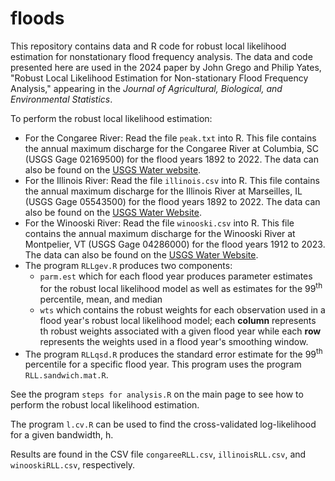 # floods

This repository contains data and R code for robust local likelihood estimation for nonstationary flood frequency analysis. The data and code presented here are used in the 2024 paper by John Grego and Philip Yates, "Robust Local Likelihood Estimation for Non-stationary Flood Frequency Analysis," appearing in the _Journal of Agricultural, Biological, and Environmental Statistics_.

To perform the robust local likelihood estimation:

  - For the Congaree River: Read the file `peak.txt` into R. This file contains the annual maximum discharge for the Congaree River at Columbia, SC (USGS Gage 02169500) for the flood years 1892 to 2022. The data can also be found on the [USGS Water website](https://nwis.waterdata.usgs.gov/sc/nwis/peak?site_no=02169500&agency_cd=USGS&format=html).
  - For the Illinois River: Read the file `illinois.csv` into R. This file contains the annual maximum discharge for the Illinois River at Marseilles, IL (USGS Gage 05543500) for the flood years 1892 to 2022. The data can also be found on the [USGS Water Website](https://nwis.waterdata.usgs.gov/il/nwis/peak?site_no=05543500&agency_cd=USGS&format=html).
  - For the Winooski River: Read the file `winooski.csv` into R. This file contains the annual maximum discharge for the Winooski River at Montpelier, VT (USGS Gage 04286000) for the flood years 1912 to 2023. The data can also be found on the [USGS Water Website](https://nwis.waterdata.usgs.gov/vt/nwis/peak?site_no=04286000&agency_cd=USGS&format=html).
  - The program `RLLgev.R` produces two components:
    - `parm.est` which for each flood year produces parameter estimates for the robust local likelihood model as well as estimates for the 99<sup>th</sup> percentile, mean, and median
    - `wts` which contains the robust weights for each observation used in a flood year's robust local likelihood model; each **column** represents th robust weights associated with a given flood year while each **row** represents the weights used in a flood year's smoothing window.
  - The program `RLLqsd.R` produces the standard error estimate for the 99<sup>th</sup> percentile for a specific flood year. This program uses the program `RLL.sandwich.mat.R`.

 See the program `steps for analysis.R` on the main page to see how to perform the robust local likelihood estimation.

 The program `l.cv.R` can be used to find the cross-validated log-likelihood for a given bandwidth, h.

 Results are found in the CSV file `congareeRLL.csv`, `illinoisRLL.csv`, and `winooskiRLL.csv`, respectively.
    
   
      
